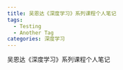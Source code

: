 ```yaml
---
title: 吴恩达《深度学习》系列课程个人笔记
tags:
  - Testing
  - Another Tag
categories: 深度学习
---
```


吴恩达《深度学习》系列课程个人笔记
<!-- more -->
